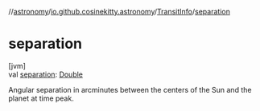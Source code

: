 //[astronomy](../../../index.md)/[io.github.cosinekitty.astronomy](../index.md)/[TransitInfo](index.md)/[separation](separation.md)

# separation

[jvm]\
val [separation](separation.md): [Double](https://kotlinlang.org/api/latest/jvm/stdlib/kotlin/-double/index.html)

Angular separation in arcminutes between the centers of the Sun and the planet at time peak.
